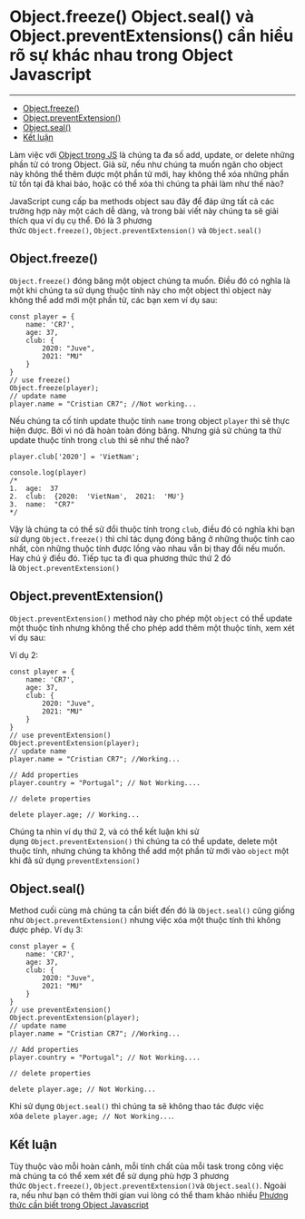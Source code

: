 # Object.freeze() Object.seal() và Object.preventExtensions() cần hiểu rõ sự khác nhau trong Object Javascript

---
- [Object.freeze()](https://anonystick.com/blog-developer/objectfreeze-objectseal-va-objectpreventextensions-can-hieu-ro-su-khac-nhau-trong-object-javascript-2022010388692105#t-1 "Object.freeze()")
- [Object.preventExtension()](https://anonystick.com/blog-developer/objectfreeze-objectseal-va-objectpreventextensions-can-hieu-ro-su-khac-nhau-trong-object-javascript-2022010388692105#t-2 "Object.preventExtension()")
- [Object.seal()](https://anonystick.com/blog-developer/objectfreeze-objectseal-va-objectpreventextensions-can-hieu-ro-su-khac-nhau-trong-object-javascript-2022010388692105#t-3 "Object.seal()")
- [Kết luận](https://anonystick.com/blog-developer/objectfreeze-objectseal-va-objectpreventextensions-can-hieu-ro-su-khac-nhau-trong-object-javascript-2022010388692105#t-4 "Kết luận")

Làm việc với [Object trong JS](https://anonystick.com/blog-developer/object-methods-trong-javascript-moi-developers-can-phai-biet-202005052214193) là chúng ta đa số add, update, or delete những phần tử có trong Object. Giả sử, nếu như chúng ta muốn ngăn cho object này không thể thêm được một phần tử mới, hay không thể xóa những phần tử tồn tại đã khai báo, hoặc có thể xóa thì chúng ta phải làm như thế nào?

JavaScript cung cấp ba methods object sau đây để đáp ứng tất cả các trường hợp này một cách dễ dàng, và trong bài viết này chúng ta sẽ giải thích qua ví dụ cụ thể. Đó là 3 phương thức `Object.freeze()`, `Object.preventExtension()` và `Object.seal()`

## Object.freeze()

`Object.freeze()` đóng băng một object chúng ta muốn. Điều đó có nghĩa là một khi chúng ta sử dụng thuộc tính này cho một object thì object này không thể add mới một phần tử, các bạn xem ví dụ sau:

```
const player = {
    name: 'CR7',
    age: 37,
    club: {
        2020: "Juve",
        2021: "MU"
    }
}
// use freeze()
Object.freeze(player);
// update name
player.name = "Cristian CR7"; //Not working...
```

Nếu chúng ta cố tính update thuộc tính `name` trong object `player` thì sẽ thực hiện được. Bởi vì nó đã hoàn toàn đóng băng. Nhưng giả sử chúng ta thử update thuộc tính trong `club` thì sẽ như thế nào?

```
player.club['2020'] = 'VietNam';

console.log(player)
/*
1.  age:  37
2.  club:  {2020:  'VietNam',  2021:  'MU'}
3.  name:  "CR7"
*/
```

Vậy là chúng ta có thể sử đổi thuộc tính trong `club`, điều đó có nghĩa khi bạn sử dụng `Object.freeze()` thì chỉ tác dụng đóng băng ở những thuộc tính cao nhất, còn những thuộc tính được lồng vào nhau vẫn bị thay đổi nếu muốn. Hay chú ý điều đó. Tiếp tục ta đi qua phương thức thứ 2 đó là `Object.preventExtension()`

## Object.preventExtension()

`Object.preventExtension()` method này cho phép một `object` có thể update một thuộc tính nhưng không thể cho phép add thêm một thuộc tính, xem xét ví dụ sau:

Ví dụ 2:

```
const player = {
    name: 'CR7',
    age: 37,
    club: {
        2020: "Juve",
        2021: "MU"
    }
}
// use preventExtension()
Object.preventExtension(player);
// update name
player.name = "Cristian CR7"; //Working...

// Add properties
player.country = "Portugal"; // Not Working....

// delete properties

delete player.age; // Working...
```

Chúng ta nhìn ví dụ thứ 2, và có thể kết luận khi sử dụng `Object.preventExtension()` thì chúng ta có thể update, delete một thuộc tính, nhưng chúng ta không thể add một phần tử mới vào `object` một khi đã sử dụng `preventExtension()`

## Object.seal()

Method cuối cùng mà chúng ta cần biết đến đó là `Object.seal()` cũng giống như `Object.preventExtension()` nhưng việc xóa một thuộc tính thì không được phép. Ví dụ 3:

```
const player = {
    name: 'CR7',
    age: 37,
    club: {
        2020: "Juve",
        2021: "MU"
    }
}
// use preventExtension()
Object.preventExtension(player);
// update name
player.name = "Cristian CR7"; //Working...

// Add properties
player.country = "Portugal"; // Not Working....

// delete properties

delete player.age; // Not Working...
```

Khi sử dụng `Object.seal()` thì chúng ta sẽ không thao tác được việc xóa `delete player.age; // Not Working...`.

## Kết luận

Tùy thuộc vào mỗi hoàn cảnh, mỗi tính chất của mỗi task trong công việc mà chúng ta có thể xem xét để sử dụng phù hợp 3 phương thức `Object.freeze()`, `Object.preventExtension()`và `Object.seal()`. Ngoài ra, nếu như bạn có thêm thời gian vui lòng có thể tham khảo nhiều [Phương thức cần biết trong Object Javascript](https://anonystick.com/blog-developer/object-methods-trong-javascript-moi-developers-can-phai-biet-202005052214193)